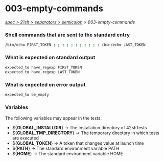 # 003-empty-commands

*[spec > 21sh > separators > semicolon](..) > 003-empty-commands*

### Shell commands that are sent to the standard entry

```bash
/bin/echo FIRST_TOKEN ; ; ; ; ; ; ; ; ; ; ; /bin/echo LAST_TOKEN

```

### What is expected on standard output

```bash
expected_to have_regexp FIRST_TOKEN
expected_to have_regexp LAST_TOKEN
```

### What is expected on error output

```bash
expected_to be_empty

```

### Variables

The following variables may appear in the tests:

* ${**GLOBAL_INSTALLDIR**} -> The installation directory of 42shTests
* ${**GLOBAL_TMP_DIRECTORY**} -> The temporary directory in which tests are executed
* ${**GLOBAL_TOKEN**} -> A token that changes value at launch time
* ${**PATH**} -> The standard environment variable PATH
* ${**HOME**} -> The standard environment variable HOME

